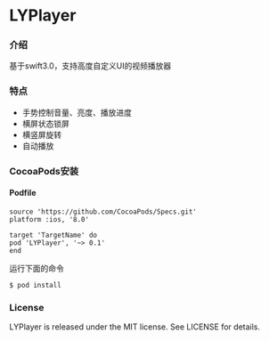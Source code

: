 # LYPlayer

### 介绍
基于swift3.0，支持高度自定义UI的视频播放器

### 特点
* 手势控制音量、亮度、播放进度
* 横屏状态锁屏
* 横竖屏旋转
* 自动播放

### CocoaPods安装
#### Podfile
```
source 'https://github.com/CocoaPods/Specs.git'
platform :ios, '8.0'

target 'TargetName' do
pod 'LYPlayer', '~> 0.1'
end
```
运行下面的命令

```
$ pod install
```

### License
LYPlayer is released under the MIT license. See LICENSE for details. 

